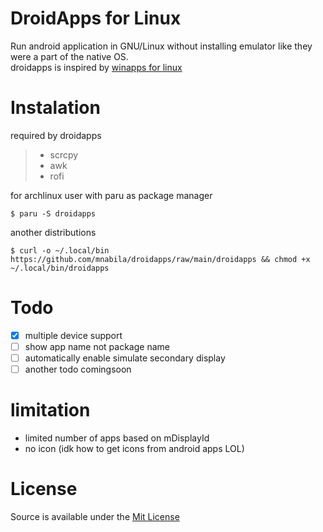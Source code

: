 # DroidApps for Linux

Run android application in GNU/Linux without installing emulator like they were a part of the native OS.<br>
droidapps is inspired by [winapps for linux](https://github.com/Fmstrat/winapps)

# Instalation

required by droidapps

> - scrcpy
> - awk
> - rofi

for archlinux user with paru as package manager

```
$ paru -S droidapps
```

another distributions

```
$ curl -o ~/.local/bin https://github.com/mnabila/droidapps/raw/main/droidapps && chmod +x ~/.local/bin/droidapps
```

# Todo

- [x] multiple device support
- [ ] show app name not package name
- [ ] automatically enable simulate secondary display
- [ ] another todo comingsoon

# limitation

- limited number of apps based on mDisplayId
- no icon (idk how to get icons from android apps LOL)

# License

Source is available under the [Mit License](./LICENSE)
